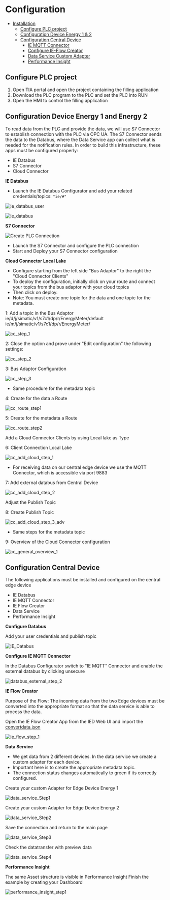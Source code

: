 # Configuration

- [Installation](#installation)
    - [Configure PLC project](#configure-plc-project)
    - [Configuration Device Energy 1 & 2](#configuration-device-energy-1-and-energy-2)
    - [Configuration Central Device](#configuration-central-device)
        - [IE MQTT Connector](#mqtt-connector)
        - [Configure IE-Flow Creator](#ie-flow-creator)
        - [Data Service Custom Adapter](#dataservice-custom-adapter)
        - [Performance Insight](#performance-insight-dashboard)
   
## Configure PLC project

1) Open TIA portal and open the project containing the filling application
2) Download the PLC program to the PLC and set the PLC into RUN
3) Open the HMI to control the filling application   
   
## Configuration Device Energy 1 and Energy 2 

To read data from the PLC and provide the data, we will use S7 Connector to establish connection with the PLC via OPC UA.
The S7 Connector sends the data to the Databus, where the Data Service app can collect what is needed for the notification rules.
In order to build this infrastructure, these apps must be configured properly:

- IE Databus
- S7 Connector
- Cloud Connector

**IE Databus**

- Launch the IE Databus Configurator and add your related credentials/topics:
`"ie/#"`

![ie_databus_user](graphics/IE_Databus_User.png)

![ie_databus](graphics/IE_Databus.png)

**S7 Connector**

![Create PLC Connection](graphics/add_data_source.png)

- Launch the S7 Connector and configure the PLC connection 
- Start and Deploy your S7 Connector configuration

**Cloud Connector Local Lake**

- Configure starting from the left side "Bus Adaptor" to the right the "Cloud Connector Clients"
- To deploy the configuration, initially click on your route and connect your topics from the bus adaptor with your cloud topics 
- Then click on deploy. 
- Note: You must create one topic for the data and one topic for the metadata. 

1:
Add a topic in the Bus Adaptor 
ie/d/j/simatic/v1/s7c1/dp/r/EnergyMeter/default
ie/m/j/simatic/v1/s7c1/dp/r/EnergyMeter/


![cc_step_1](graphics/cc_step_1.png)

2:
Close the option and prove under "Edit configuration" the following settings: 

![cc_step_2](graphics/cc_step_2.png)


3: 
Bus Adaptor Configuration

![cc_step_3](graphics/cc_step_3.png)

- Same procedure for the metadata topic

4:
Create for the data a Route

![cc_route_step1](graphics/cc_route_step1.png)

5:
Create for the metadata a Route

![cc_route_step2](graphics/cc_route_step2.png)

Add a Cloud Connector Clients by using Local lake as Type
 
6: 
Client Connection Local Lake

![cc_add_cloud_step_1](graphics/cc_add_cloud_step_1.png)

- For receiving data on our central edge device we use the MQTT Connector, which is accessible via port 9883

7: 
Add external databus from Central Device

![cc_add_cloud_step_2](graphics/cc_add_cloud_step_2.png)

Adjust the Publish Topic

8: Create Publish Topic

![cc_add_cloud_step_3_adv](graphics/cc_add_cloud_step_3_adv.png)

- Same steps for the metadata topic

9:
Overview of the Cloud Connector configuration

![cc_general_overview_1](graphics/cc_general_overview_1.png)

## Configuration Central Device 

The following applications must be installed and configured on the central edge device

- IE Databus
- IE MQTT Connector
- IE Flow Creator
- Data Service
- Performance Insight

**Configure Databus**

Add your user credentials and publish topic


![IE_Databus](graphics/IE_Databus.png)

**Configure IE MQTT Connector**

In the Databus Configurator switch to "IE MQTT" Connector and enable the external databus by clicking unsecure

![databus_external_step_2](graphics/databus_external_step_2.png)

**IE Flow Creator**

Purpose of the Flow: The incoming data from the two Edge devices must be converted into the appropriate format so that the data service is able to process the data. 

Open the IE Flow Creator App from the IED Web UI and import the [convertdata.json](src/convertdata.json)

![ie_flow_step_1](graphics/ie_flow_step_1.png)


**Data Service**

- We get data from 2 different devices. In the data service we create a custom adapter for each device. 
- Important here is to create the appropriate metadata topic.
- The connection status changes automatically to green if its correctly configured. 

Create your custom Adapter for Edge Device Energy 1

![data_service_Step1](graphics/data_service_Step1.png)

Create your custom Adapter for Edge Device Energy 2

![data_service_Step2](graphics/data_service_step_2.png)

Save the connection and return to the main page

![data_service_Step3](graphics/data_service_step_3.png)

Check the datatransfer with preview data

![data_service_Step4](graphics/data_service_step4.png)


**Performance Insight**

The same Asset structure is visible in Performance Insight
Finish the example by creating your Dashboard

![performance_insight_step1](graphics/performance_insight_step1.png)



